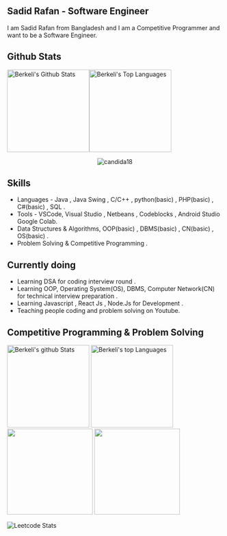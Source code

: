 

## Sadid Rafan - Software Engineer
I am Sadid Rafan from Bangladesh and I am a Competitive Programmer and want to be a Software Engineer.

## Github Stats

<img alt="Berkeli's Github Stats" src="https://github-readme-stats.vercel.app/api/?username=nirvik-alpha&show_icons=true&include_all_commits=true&count_private=true&theme=react&hide_border=true&bg_color=1F222E&title_color=F85D7F&icon_color=F8D866" height="192px"/><img alt="Berkeli's Top Languages" src="https://github-readme-stats.vercel.app/api/top-langs/?username=nirvik-alpha&langs_count=8&layout=compact&theme=react&hide_border=true&bg_color=1F222E&title_color=F85D7F&icon_color=F8D866" height="192px"/>

<p align="center"><img src="https://github-readme-streak-stats.herokuapp.com/?user=nirvik-alpha&theme=algolia" alt="candida18"  /></p>

## Skills
* Languages - Java , Java Swing , C/C++ , python(basic) , PHP(basic) , C#(basic) , SQL   .
* Tools - VSCode, Visual Studio , Netbeans , Codeblocks , Android Studio Google Colab.
* Data Structures & Algorithms, OOP(basic) , DBMS(basic) , CN(basic) , OS(basic) .
* Problem Solving & Competitive Programming .

## Currently doing
* Learning DSA for coding interview round .
* Learning OOP, Operating System(OS), DBMS, Computer Network(CN) for technical interview preparation .
* Learning Javascript , React Js , Node.Js for Development .
* Teaching people coding and problem solving on Youtube.


## Competitive Programming & Problem Solving 

<img alt="Berkeli's github Stats" src="https://leetcard.jacoblin.cool/RafanX?theme=light&font=Karma&ext=contest" height="192px"/>
<img alt="Berkeli's top Languages" src="https://raw.githubusercontent.com/sudiptob2/cf-stats/main/output/light_card.svg" height="192px"/>

<img height="200em" src="https://leetcard.jacoblin.cool/RafanX?theme=light&font=Karma&ext=contest" />
<img height="200em" src="https://raw.githubusercontent.com/sudiptob2/cf-stats/main/output/light_card.svg" />
</p>

![Leetcode Stats](https://leetcard.jacoblin.cool/RafanX?theme=forest)


